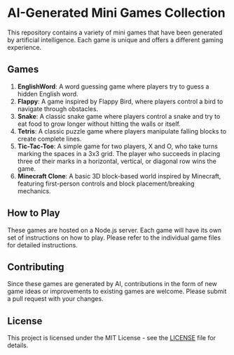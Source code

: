 # AI-Generated Mini Games Collection

This repository contains a variety of mini games that have been generated by artificial intelligence. Each game is unique and offers a different gaming experience.

## Games

1. **EnglishWord**: A word guessing game where players try to guess a hidden English word.
2. **Flappy**: A game inspired by Flappy Bird, where players control a bird to navigate through obstacles.
3. **Snake**: A classic snake game where players control a snake and try to eat food to grow longer without hitting the walls or itself.
4. **Tetris**: A classic puzzle game where players manipulate falling blocks to create complete lines.
5. **Tic-Tac-Toe**: A simple game for two players, X and O, who take turns marking the spaces in a 3x3 grid. The player who succeeds in placing three of their marks in a horizontal, vertical, or diagonal row wins the game.
6. **Minecraft Clone**: A basic 3D block-based world inspired by Minecraft, featuring first-person controls and block placement/breaking mechanics.


## How to Play

These games are hosted on a Node.js server. Each game will have its own set of instructions on how to play. Please refer to the individual game files for detailed instructions.

## Contributing

Since these games are generated by AI, contributions in the form of new game ideas or improvements to existing games are welcome. Please submit a pull request with your changes.

## License

This project is licensed under the MIT License - see the [LICENSE](LICENSE) file for details.